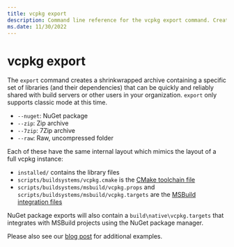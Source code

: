 ```yaml
---
title: vcpkg export
description: Command line reference for the vcpkg export command. Create standalone SDK bundles.
ms.date: 11/30/2022
---
```

# vcpkg export

The `export` command creates a shrinkwrapped archive containing a specific set of libraries (and their dependencies) that can be quickly and reliably shared with build servers or other users in your organization. `export` only supports classic mode at this time.

- `--nuget`: NuGet package
- `--zip`: Zip archive
- `--7zip`: 7Zip archive
- `--raw`: Raw, uncompressed folder

Each of these have the same internal layout which mimics the layout of a full vcpkg instance:

- `installed/` contains the library files
- `scripts/buildsystems/vcpkg.cmake` is the [CMake toolchain file](../users/buildsystems/cmake-integration.md)
- `scripts/buildsystems/msbuild/vcpkg.props` and `scripts/buildsystems/msbuild/vcpkg.targets` are the [MSBuild integration files](../users/buildsystems/msbuild-integration.md)

NuGet package exports will also contain a `build\native\vcpkg.targets` that integrates with MSBuild projects using the NuGet package manager.

Please also see our [blog post](https://blogs.msdn.microsoft.com/vcblog/2017/05/03/vcpkg-introducing-export-command/) for additional examples.
